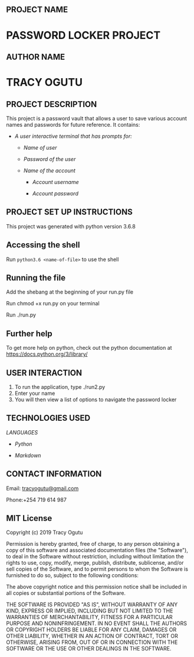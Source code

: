 ## PROJECT NAME
# PASSWORD LOCKER PROJECT

## AUTHOR NAME
# TRACY OGUTU

## PROJECT DESCRIPTION
This project is a password vault that allows a user to save various account names and passwords for future reference. It contains:
 
 * _A user interactive terminal that has prompts for:_
 
    * _Name of user_

    * _Password of the user_

    * _Name of the account_

      * _Account username_

      * _Account password_

   


    
 
## PROJECT SET UP INSTRUCTIONS

This project was generated with python version 3.6.8

## Accessing the shell

Run `python3.6 <name-of-file>` to use the shell 

## Running the file
Add the shebang at the beginning of your run.py file

Run chmod +x run.py on your terminal

Run ./run.py

## Further help
To get more help on python, check out the python documentation at https://docs.python.org/3/library/



## USER INTERACTION

1. To run the application, type ./run2.py
2. Enter your name
3. You will then view a list of options to navigate the password locker


## TECHNOLOGIES USED

_LANGUAGES_

* _Python_

* _Markdown_


## CONTACT INFORMATION

Email: tracyogutu@gmail.com

Phone:+254 719 614 987

## MIT License

Copyright (c) 2019 Tracy Ogutu

Permission is hereby granted, free of charge, to any person obtaining a copy
of this software and associated documentation files (the "Software"), to deal
in the Software without restriction, including without limitation the rights
to use, copy, modify, merge, publish, distribute, sublicense, and/or sell
copies of the Software, and to permit persons to whom the Software is
furnished to do so, subject to the following conditions:

The above copyright notice and this permission notice shall be included in all
copies or substantial portions of the Software.

THE SOFTWARE IS PROVIDED "AS IS", WITHOUT WARRANTY OF ANY KIND, EXPRESS OR
IMPLIED, INCLUDING BUT NOT LIMITED TO THE WARRANTIES OF MERCHANTABILITY,
FITNESS FOR A PARTICULAR PURPOSE AND NONINFRINGEMENT. IN NO EVENT SHALL THE
AUTHORS OR COPYRIGHT HOLDERS BE LIABLE FOR ANY CLAIM, DAMAGES OR OTHER
LIABILITY, WHETHER IN AN ACTION OF CONTRACT, TORT OR OTHERWISE, ARISING FROM,
OUT OF OR IN CONNECTION WITH THE SOFTWARE OR THE USE OR OTHER DEALINGS IN THE
SOFTWARE.



